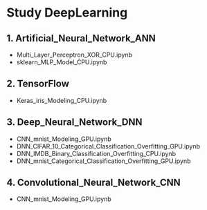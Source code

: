 # Study DeepLearning

## 1. Artificial_Neural_Network_ANN
- Multi_Layer_Perceptron_XOR_CPU.ipynb
- sklearn_MLP_Model_CPU.ipynb
## 2. TensorFlow
- Keras_iris_Modeling_CPU.ipynb

## 3. Deep_Neural_Network_DNN
- CNN_mnist_Modeling_GPU.ipynb
- DNN_CIFAR_10_Categorical_Classification_Overfitting_GPU.ipynb
- DNN_IMDB_Binary_Classification_Overfitting_CPU.ipynb
- DNN_mnist_Categorical_Classification_Overfitting_GPU.ipynb

## 4. Convolutional_Neural_Network_CNN
- CNN_mnist_Modeling_GPU.ipynb
